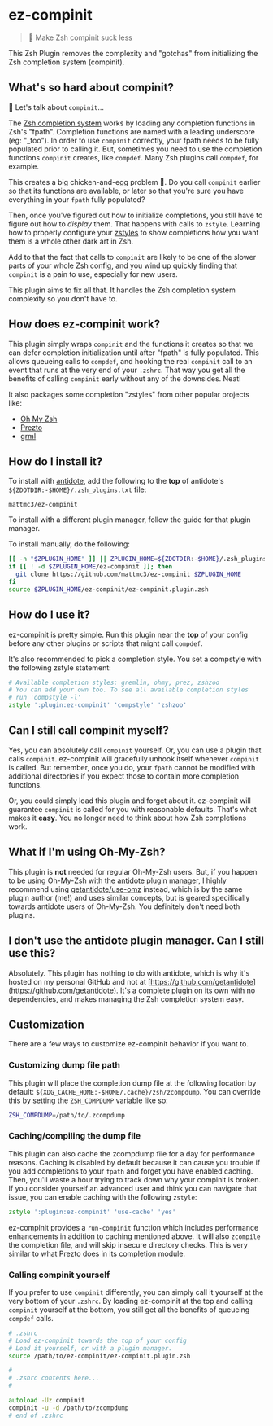 # ez-compinit

> :hatching_chick: Make Zsh compinit suck less

This Zsh Plugin removes the complexity and "gotchas" from initializing the Zsh
completion system (compinit).

## What's so hard about compinit?

:hatching_chick: Let's talk about `compinit`...

The [Zsh completion system][zsh-completion-system] works by loading any completion
functions in Zsh's "fpath". Completion functions are named with a leading underscore
(eg: "_foo"). In order to use `compinit` correctly, your fpath needs to be fully populated prior to calling it. But, sometimes you need to use the completion functions
`compinit` creates, like `compdef`. Many Zsh plugins call `compdef`, for example.

This creates a big chicken-and-egg problem :hatching_chick:. Do you call `compinit`
earlier so that its functions are available, or later so that you're sure you have
everything in your `fpath` fully populated?

Then, once you've figured out how to initialize completions, you still have to figure
out how to _display_ them. That happens with calls to `zstyle`. Learning how to
properly configure your [zstyles](https://zsh.sourceforge.io/Doc/Release/Zsh-Modules.html#index-zstyle)
to show completions how you want them is a whole other dark art in Zsh.

Add to that the fact that calls to `compinit` are likely to be one of the slower parts
of your whole Zsh config, and you wind up quickly finding that `compinit` is a pain to
use, especially for new users.

This plugin aims to fix all that. It handles the Zsh completion system complexity so you don't have to.

## How does ez-compinit work?

This plugin simply wraps `compinit` and the functions it creates so that we can defer
completion initialization until after "fpath" is fully populated. This allows queueing
calls to `compdef`, and hooking the real `compinit` call to an event that runs at the
very end of your `.zshrc`. That way you get all the benefits of calling `compinit`
early without any of the downsides. Neat!

It also packages some completion "zstyles" from other popular projects like:
- [Oh My Zsh](https://github.com/ohmyzsh/ohmyzsh)
- [Prezto](https://github.com/sorin-ionescu/prezto)
- [grml](https://github.com/grml/grml-etc-core/blob/master/etc/zsh/zshrc)

## How do I install it?

To install with [antidote], add the following to the **top** of antidote's
`${ZDOTDIR:-$HOME}/.zsh_plugins.txt` file:

```
mattmc3/ez-compinit
```

To install with a different plugin manager, follow the guide for that plugin manager.

To install manually, do the following:

```zsh
[[ -n "$ZPLUGIN_HOME" ]] || ZPLUGIN_HOME=${ZDOTDIR:-$HOME}/.zsh_plugins
if [[ ! -d $ZPLUGIN_HOME/ez-compinit ]]; then
  git clone https://github.com/mattmc3/ez-compinit $ZPLUGIN_HOME
fi
source $ZPLUGIN_HOME/ez-compinit/ez-compinit.plugin.zsh
```

## How do I use it?

ez-compinit is pretty simple. Run this plugin near the **top** of your config before any
other plugins or scripts that might call `compdef`.

It's also recommended to pick a completion style. You set a compstyle with the following
zstyle statement:

```zsh
# Available completion styles: gremlin, ohmy, prez, zshzoo
# You can add your own too. To see all available completion styles
# run 'compstyle -l'
zstyle ':plugin:ez-compinit' 'compstyle' 'zshzoo'
```

## Can I still call compinit myself?

Yes, you can absolutely call `compinit` yourself. Or, you can use a plugin that calls
`compinit`. ez-compinit will gracefully unhook itself whenever `compinit` is called.
But remember, once you do, your `fpath` cannot be modified with additional directories
if you expect those to contain more completion functions.

Or, you could simply load this plugin and forget about it. ez-compinit will guarantee
`compinit` is called for you with reasonable defaults. That's what makes it **easy**.
You no longer need to think about how Zsh completions work.

## What if I'm using Oh-My-Zsh?

This plugin is **not** needed for regular Oh-My-Zsh users. But, if you happen to be
using Oh-My-Zsh with the [antidote] plugin manager, I highly recommend using
[getantidote/use-omz][use-omz] instead, which is by the same plugin author (me!) and
uses similar concepts, but is geared specifically towards antidote users of Oh-My-Zsh.
You definitely don't need both plugins.

## I don't use the antidote plugin manager. Can I still use this?

Absolutely. This plugin has nothing to do with antidote, which is why it's hosted on my
personal GitHub and not at [https://github.com/getantidote](https://github.com/getantidote).
It's a complete plugin on its own with no dependencies, and makes managing the Zsh
completion system easy.

## Customization

There are a few ways to customize ez-compinit behavior if you want to.

### Customizing dump file path

This plugin will place the completion dump file at the following location by default:
`${XDG_CACHE_HOME:-$HOME/.cache}/zsh/zcompdump`. You can override this by setting
the `ZSH_COMPDUMP` variable like so:

```zsh
ZSH_COMPDUMP=/path/to/.zcompdump
```

### Caching/compiling the dump file

This plugin can also cache the zcompdump file for a day for performance reasons. Caching
is disabled by default because it can cause you trouble if you add completions to your
`fpath` and forget you have enabled caching. Then, you'll waste a hour trying to track
down why your compinit is broken. If you consider yourself an advanced user and think
you can navigate that issue, you can enable caching with the following `zstyle`:

```zsh
zstyle ':plugin:ez-compinit' 'use-cache' 'yes'
```

ez-compinit provides a `run-compinit` function which includes performance enhancements
in addition to caching mentioned above. It will also `zcompile` the completion file, and
will skip insecure directory checks. This is very similar to what Prezto does in its
completion module.

### Calling compinit yourself

If you prefer to use `compinit` differently, you can simply call it yourself at the very bottom of your `.zshrc`. By loading ez-compinit at the top and calling `compinit`
yourself at the bottom, you still get all the benefits of queueing `compdef` calls.

```zsh
# .zshrc
# Load ez-compinit towards the top of your config
# Load it yourself, or with a plugin manager.
source /path/to/ez-compinit/ez-compinit.plugin.zsh

#
# .zshrc contents here...
#

autoload -Uz compinit
compinit -u -d /path/to/zcompdump
# end of .zshrc
```

[antidote]: https://getantidote.github.io
[use-omz]: https://github.com/getantidote/use-omz
[zsh-completion-system]: https://zsh.sourceforge.io/Doc/Release/Completion-System.html#index-completion-system

